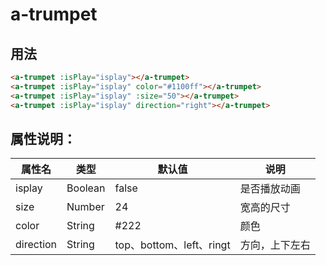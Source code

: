 # a-trumpet

## 用法
```html
<a-trumpet :isPlay="isplay"></a-trumpet>
<a-trumpet :isPlay="isplay" color="#1100ff"></a-trumpet>
<a-trumpet :isPlay="isplay" :size="50"></a-trumpet>
<a-trumpet :isPlay="isplay" direction="right"></a-trumpet>
```

## 属性说明：

|  属性名  |  类型  |  默认值  |  说明  |
| ---- | ---- | ---- | ---- |
|  isplay  |  Boolean  |  false  |  是否播放动画  |
|  size  |  Number |  24 |  宽高的尺寸 |
|  color  |  String |  #222 | 颜色  |
|  direction  |  String |  top、bottom、left、ringt| 方向，上下左右  |

